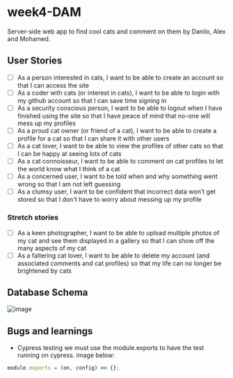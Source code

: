 # week4-DAM

Server-side web app to find cool cats and comment on them by Danilo, Alex and Mohamed.

## User Stories

- [ ] As a person interested in cats, I want to be able to create an account so that I can access the site
- [ ] As a coder with cats (or interest in cats), I want to be able to login with my github account so that I can save time signing in
- [ ] As a security conscious person, I want to be able to logout when I have finished using the site so that I have peace of mind that no-one will mess up my profiles
- [ ] As a proud cat owner (or friend of a cat), I want to be able to create a profile for a cat so that I can share it with other users
- [ ] As a cat lover, I want to be able to view the profiles of other cats so that I can be happy at seeing lots of cats
- [ ] As a cat connoisseur, I want to be able to comment on cat profiles to let the world know what I think of a cat
- [ ] As a concerned user, I want to be told when and why something went wrong so that I am not left guessing
- [ ] As a clumsy user, I want to be confident that incorrect data won't get stored so that I don't have to worry about messing up my profile

### Stretch stories

- [ ] As a keen photographer, I want to be able to upload multiple photos of my cat and see them displayed in a gallery so that I can show off the many aspects of my cat
- [ ] As a faltering cat lover, I want to be able to delete my account (and associated comments and cat profiles) so that my life can no longer be brightened by cats

## Database Schema

![image](https://user-images.githubusercontent.com/76691426/137887237-b3f95c90-be9c-4511-a09f-e1057c4230ec.png)

## Bugs and learnings

- Cypress testing
  we must use the module.exports to have the test running on cypress.
  image below:

```javascript
module.exports = (on, config) => {};
```
